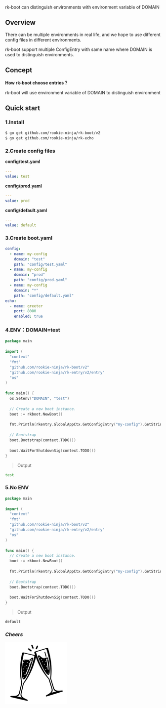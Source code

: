 rk-boot can distinguish environments with environment variable of DOMAIN

## Overview
There can be multiple environments in real life, and we hope to use different config files in different environments.

rk-boot support multiple ConfigEntry with same name where DOMAIN is used to distinguish environments.

## Concept
**How rk-boot choose entries？**

rk-boot will use environment variable of DOMAIN to distinguish environment

## Quick start
### 1.Install

```bash
$ go get github.com/rookie-ninja/rk-boot/v2
$ go get github.com/rookie-ninja/rk-echo
```

### 2.Create config files
**config/test.yaml**
```yaml
---
value: test
```

**config/prod.yaml**
```yaml
---
value: prod
```

**config/default.yaml**
```yaml
---
value: default
```

### 3.Create boot.yaml
```yaml
config:
  - name: my-config
    domain: "test"
    path: "config/test.yaml"
  - name: my-config
    domain: "prod"
    path: "config/prod.yaml"
  - name: my-config
    domain: "*"
    path: "config/default.yaml"
echo:
  - name: greeter
    port: 8080
    enabled: true
```

### 4.ENV：DOMAIN=test
```go
package main

import (
  "context"
  "fmt"
  "github.com/rookie-ninja/rk-boot/v2"
  "github.com/rookie-ninja/rk-entry/v2/entry"
  "os"
)

func main() {
  os.Setenv("DOMAIN", "test")

  // Create a new boot instance.
  boot := rkboot.NewBoot()

  fmt.Println(rkentry.GlobalAppCtx.GetConfigEntry("my-config").GetString("value"))

  // Bootstrap
  boot.Bootstrap(context.TODO())

  boot.WaitForShutdownSig(context.TODO())
}
```

> Output

```bash
test
```

### 5.No ENV
```go
package main

import (
  "context"
  "fmt"
  "github.com/rookie-ninja/rk-boot/v2"
  "github.com/rookie-ninja/rk-entry/v2/entry"
  "os"
)

func main() {
  // Create a new boot instance.
  boot := rkboot.NewBoot()

  fmt.Println(rkentry.GlobalAppCtx.GetConfigEntry("my-config").GetString("value"))

  // Bootstrap
  boot.Bootstrap(context.TODO())

  boot.WaitForShutdownSig(context.TODO())
}
```
> Output

```bash
default
```

### _**Cheers**_
![](../../img/user-guide/cheers.png)
